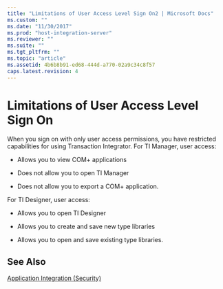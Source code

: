 ```yaml
---
title: "Limitations of User Access Level Sign On2 | Microsoft Docs"
ms.custom: ""
ms.date: "11/30/2017"
ms.prod: "host-integration-server"
ms.reviewer: ""
ms.suite: ""
ms.tgt_pltfrm: ""
ms.topic: "article"
ms.assetid: 4b6b8b91-ed68-444d-a770-02a9c34c8f57
caps.latest.revision: 4
---
```

# Limitations of User Access Level Sign On
When you sign on with only user access permissions, you have restricted capabilities for using Transaction Integrator. For TI Manager, user access:  
  
-   Allows you to view COM+ applications  
  
-   Does not allow you to open TI Manager  
  
-   Does not allow you to export a COM+ application.  
  
 For TI Designer, user access:  
  
-   Allows you to open TI Designer  
  
-   Allows you to create and save new type libraries  
  
-   Allows you to open and save existing type libraries.  
  
## See Also  
 [Application Integration (Security)](../HIS2010/application-integration-security-1.md)
